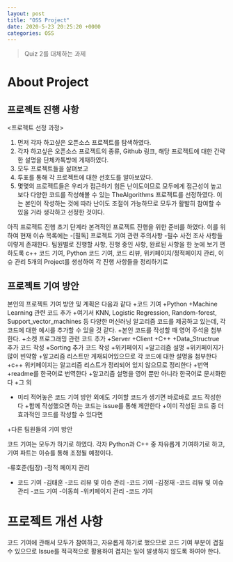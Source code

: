 ```yaml
---
layout: post
title: "OSS Project"
date: 2020-5-23 20:25:20 +0000
categories: OSS
---
```


>Quiz 2를 대체하는 과제

About Project
===============

프로젝트 진행 사항
------------------

<프로젝트 선정 과정>

1. 먼저 각자 하고싶은 오픈소스 프로젝트를 탐색하였다.
2. 각자 하고싶은 오픈소스 프로젝트의 종류, Github 링크, 해당 프로젝트에 대한 간략한 설명을 단체카톡방에 게재하였다.
3. 모두 프로젝트들을 살펴보고
4. 투표를 통해 각 프로젝트에 대한 선호도를 알아보았다.
5. 몇몇의 프로젝트들은 우리가 접근하기 힘든 난이도이므로 모두에게 접근성이 높고 보다 다양한 코드를 작성해볼 수 있는 TheAlgorithms 프로젝트를 선정하였다. 이는 본인이 작성하는 것에 따라 난이도 조절이 가능하므로 모두가 활발히 참여할 수 있을 거라 생각하고 선정한 것이다.

<Issue>
아직 프로젝트 진행 초기 단계라 본격적인 프로젝트 진행을 위한 준비를 하였다.
이를 위하여 현재 이슈 목록에는
  -[필독] 프로젝트 기여 관련 주의사항
  -필수 사전 조사 사항들
이렇게 존재한다.

<Project>
팀원별로 진행할 사항, 진행 중인 사항, 완료된 사항을 한 눈에 보기 편하도록
c++ 코드 기여, Python 코드 기여, 코드 리뷰, 위키페이지/정적페이지 관리, 이슈 관리
5개의 Project를 생성하여 각 진행 사항들을 정리하기로 




프로젝트 기여 방안
-------------------
본인의 프로젝트 기여 방안 및 계획은 다음과 같다
+코드 기여
  +Python
    +Machine Learning 관련 코드 추가
      +여기서 KNN, Logistic Regression, Random-forest, Support_vector_machines 등 다양한 머신러닝 알고리즘 코드를 제공하고 있는데, 각 코드에 대한 예시를 추가할 수 있을 것 같다.
      +본인 코드를 작성할 때 영어 주석을 첨부한다.
    +소켓 프로그래밍 관련 코드 추가
      +Server
      +Client
  +C++
    +Data_Structrue 추가 코드 작성
    +Sorting 추가 코드 작성
+위키페이지 
  +알고리즘 설명
    +위키페이지가 많이 빈약함
    +알고리즘 리스트만 게재되어있으므로 각 코드에 대한 설명을 첨부한다
    +c++ 위키페이지는 알고리즘 리스트가 정리되어 있지 않으므로 정리한다
  +번역
    +readme를 한국어로 번역한다
    +알고리즘 설명을 영어 뿐만 아니라 한국어로 문서화한다
+그 외
  + 미리 적어놓은 코드 기여 방안 외에도 기여할 코드가 생기면 바로바로 코드 작성한다
  +함께 작성했으면 하는 코드는 issue를 통해 제안한다
  +이미 작성된 코드 중 더 효과적인 코드를 작성할 수 있다면 
  
+다른 팀원들의 기여 방안

코드 기여는 모두가 하기로 하였다.
각자 Python과 C++ 중 자유롭게 기여하기로 하고, 기여 파트는 이슈를 통해 조정될 예정이다.


-류호준(팀장)
  -정적 페이지 관리
  - 코드 기여
-김태훈
  -코드 리뷰 및 이슈 관리
  -코드 기여
-김정재
  -코드 리뷰 및 이슈 관리
  -코드 기여
-이동희
  -위키페이지 관리
  -코드 기여

프로젝트 개선 사항
===================
코드 기여에 관해서 모두가 참여하고, 자유롭게 하기로 했으므로 코드 기여 부분이 겹칠 수 있으므로 Issue를 적극적으로 활용하여 겹치는 일이 발생하지 않도록 하여야 한다.



